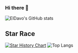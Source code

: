 ### Hi there 👋
![ElDavo's GitHub stats](https://github-readme-stats.vercel.app/api?username=ElDavoo&show_icons=true&theme=chartreuse-dark)

## Star Race

[![Star History Chart](https://api.star-history.com/svg?repos=ElDavoo/WhatsApp-Crypt14-Crypt15-Decrypter,ElDavoo/TuringOS,EliteAndroidApps/WhatsApp-Crypt12-Decrypter,KnugiHK/Whatsapp-Chat-Exporter&type=Date)](https://star-history.com/#ElDavoo/WhatsApp-Crypt14-Crypt15-Decrypter&ElDavoo/TuringOS&EliteAndroidApps/WhatsApp-Crypt12-Decrypter&KnugiHK/Whatsapp-Chat-Exporter&Date)
![Top Langs](https://github-readme-stats.vercel.app/api/top-langs/?username=ElDavoo&theme=chartreuse-dark&layout=compact)

<!--START_SECTION:waka-->
<!--END_SECTION:waka-->
